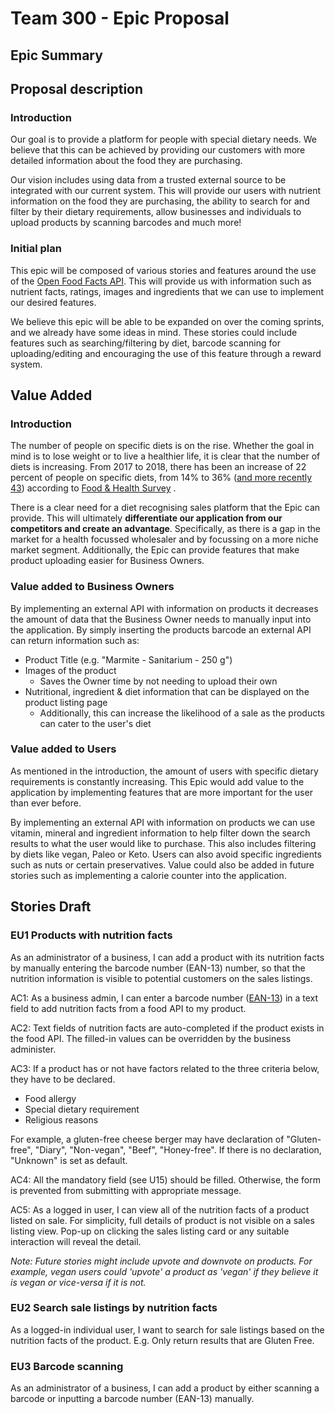 # Team 300 - Epic Proposal

## Epic Summary

## Proposal description

### Introduction

Our goal is to provide a platform for people with special dietary needs. We believe that this can be
achieved by providing our customers with more detailed information about the food they are
purchasing.

Our vision includes using data from a trusted external source to be integrated with our
current system. This will provide our users with nutrient information on the food they are
purchasing, the ability to search for and filter by their dietary requirements, allow businesses and
individuals to upload products by scanning barcodes and much more!

### Initial plan

This epic will be composed of various stories and features around the use of the [Open Food Facts API](https://world.openfoodfacts.org/). This
will provide us with information such as nutrient facts, ratings, images and ingredients that we can
use to implement our desired features.

We believe this epic will be able to be expanded on over the coming sprints, and we already have
some ideas in mind. These stories could include features such as searching/filtering by diet,
barcode scanning for uploading/editing and encouraging the use of this feature through a reward
system.

## Value Added

### Introduction

The number of people on specific diets is on the rise. Whether the goal in mind is to lose weight or
to live a healthier life, it is clear that the number of diets is increasing. From 2017 to 2018,
there has been an increase of 22 percent of people on specific diets, from 14% to
36% ([and more recently 43](https://foodinsight.org/wp-content/uploads/2020/06/2020-Food-and-Health-Survey-.pdf))
according to
[Food & Health Survey](https://foodinsight.org/one-third-of-americans-are-dieting-including-one-in-10-who-fast-while-consumers-also-hunger-for-organic-natural-and-sustainable/)
.

There is a clear need for a diet recognising sales platform that the Epic can provide. This will
ultimately **differentiate our application from our competitors and create an advantage**.
Specifically, as there is a gap in the market for a health focussed wholesaler and by focussing on a
more niche market segment. Additionally, the Epic can provide features that make product uploading
easier for Business Owners.

### Value added to Business Owners

By implementing an external API with information on products it decreases the amount of data that
the Business Owner needs to manually input into the application. By simply inserting the products
barcode an external API can return information such as:

- Product Title (e.g. "Marmite - Sanitarium - 250 g")
- Images of the product
    - Saves the Owner time by not needing to upload their own
- Nutritional, ingredient & diet information that can be displayed on the product listing page
    - Additionally, this can increase the likelihood of a sale as the products can cater to the
      user's diet

### Value added to Users

As mentioned in the introduction, the amount of users with specific dietary requirements is
constantly increasing. This Epic would add value to the application by implementing features that
are more important for the user than ever before.

By implementing an external API with information on products we can use vitamin, mineral and
ingredient information to help filter down the search results to what the user would like to
purchase. This also includes filtering by diets like vegan, Paleo or Keto. Users can also avoid
specific ingredients such as nuts or certain preservatives. Value could also be added in future
stories such as implementing a calorie counter into the application.

## Stories Draft

### EU1 Products with nutrition facts

As an administrator of a business, I can add a product with its nutrition facts by manually entering the barcode number (EAN-13) number, so that the nutrition information is visible to potential customers on the sales listings.


AC1: As a business admin, I can enter a barcode number ([EAN-13](https://en.wikipedia.org/wiki/International_Article_Number)) in a text field to add nutrition facts from a food API to my product.

AC2: Text fields of nutrition facts are auto-completed if the product exists in the food API.
The filled-in values can be overridden by the business administer.

AC3: If a product has or not have factors related to the three criteria below, they have to be
declared.

- Food allergy
- Special dietary requirement
- Religious reasons

For example, a gluten-free cheese berger may have declaration of "Gluten-free", "Diary",
"Non-vegan", "Beef", "Honey-free". If there is no declaration, "Unknown" is set as default.

AC4: All the mandatory field (see U15) should be filled. Otherwise, the form is prevented
from submitting with appropriate message.

AC5: As a logged in user, I can view all of the nutrition facts of a product listed on sale.
For simplicity, full details of product is not visible on a sales listing view.
Pop-up on clicking the sales listing card or any suitable interaction will reveal the detail.

*Note: Future stories might include upvote and downvote on products. For example, vegan users could
'upvote' a product as 'vegan' if they believe it is vegan or vice-versa if it is not.*

### EU2 Search sale listings by nutrition facts

As a logged-in individual user, I want to search for sale listings based on the nutrition facts of the product. E.g. Only return results that are Gluten Free.

### EU3 Barcode scanning

As an administrator of a business, I can add a product by either scanning a barcode or inputting a barcode number (EAN-13) manually.